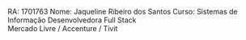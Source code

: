 RA: 1701763
Nome: Jaqueline Ribeiro dos Santos 
Curso: Sistemas de Informação 
Desenvolvedora Full Stack  
Mercado Livre / Accenture / Tivit 
